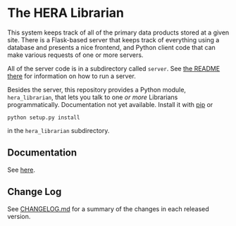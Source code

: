 # The HERA Librarian

This system keeps track of all of the primary data products stored at a given
site. There is a Flask-based server that keeps track of everything using a
database and presents a nice frontend, and Python client code that can make
various requests of one or more servers.

All of the server code is in a subdirectory called `server`. See
[the README there](librarian_packages/server/README.md) for
information on how to run a server.

Besides the server, this repository provides a Python module,
`hera_librarian`, that lets you talk to one *or more* Librarians
programmatically. Documentation not yet available. Install it with
[pip](https://pip.pypa.io/en/stable/) or

```
python setup.py install
```

in the `hera_librarian` subdirectory.


## Documentation

See [here](docs/Index.md).


## Change Log

See [CHANGELOG.md](./CHANGELOG.md) for a summary of the changes in each
released version.
